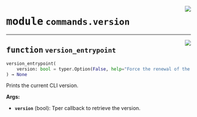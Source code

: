 <!-- markdownlint-disable -->

<a href="https://github.com/gizatechxyz/giza-cli/blob/main/giza/commands/version.py#L0"><img align="right" style="float:right;" src="https://img.shields.io/badge/-source-cccccc?style=flat-square"></a>

# <kbd>module</kbd> `commands.version`





---

<a href="https://github.com/gizatechxyz/giza-cli/blob/main/giza/commands/version.py#L6"><img align="right" style="float:right;" src="https://img.shields.io/badge/-source-cccccc?style=flat-square"></a>

## <kbd>function</kbd> `version_entrypoint`

```python
version_entrypoint(
    version: bool = typer.Option(False, help="Force the renewal of the JWT token")
) → None
```

Prints the current CLI version.



**Args:**

 - <b>`version`</b> (bool):  Tper callback to retrieve the version.
